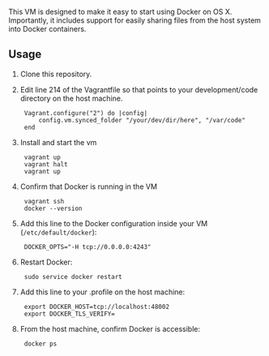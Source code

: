 This VM is designed to make it easy to start using Docker on OS X. Importantly, it includes support for easily sharing files from the host system into Docker containers.

Usage
-----

1. Clone this repository.
2. Edit line 214 of the Vagrantfile so that  points to your development/code directory on the host machine.

		Vagrant.configure("2") do |config|
			config.vm.synced_folder "/your/dev/dir/here", "/var/code"
		end
3. Install and start the vm

		vagrant up
		vagrant halt
		vagrant up

4. Confirm that Docker is running in the VM

		vagrant ssh
		docker --version

5. Add this line to the Docker configuration inside your VM (```/etc/default/docker```):
	
		DOCKER_OPTS="-H tcp://0.0.0.0:4243"

6. Restart Docker:
		
		sudo service docker restart

7. Add this line to your .profile on the host machine:

		export DOCKER_HOST=tcp://localhost:48002
		export DOCKER_TLS_VERIFY=

8. From the host machine, confirm Docker is accessible:

		docker ps
